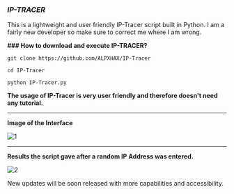 ### **_IP-TRACER_**
This is a lightweight and user friendly IP-Tracer script built in Python.
I am a fairly new developer so make sure to correct me where I am wrong.

**### How to download and execute IP-TRACER?**

`git clone https://github.com/ALPXHAX/IP-Tracer`

`cd IP-Tracer`

`python IP-Tracer.py`


**The usage of IP-Tracer is very user friendly and therefore doesn't need any tutorial.**
  ** **

**Image of the Interface**

![1](https://user-images.githubusercontent.com/34656604/139496187-c0b0c458-5d86-4f9b-8152-67b64cc7d9b6.jpeg)

** **

**Results the script gave after a random IP Address was entered.**

![2](https://user-images.githubusercontent.com/34656604/139496292-36445d2c-dfe4-48c5-82b0-a208ab216df7.jpeg)

New updates will be soon released with more capabilities and accessibility.
